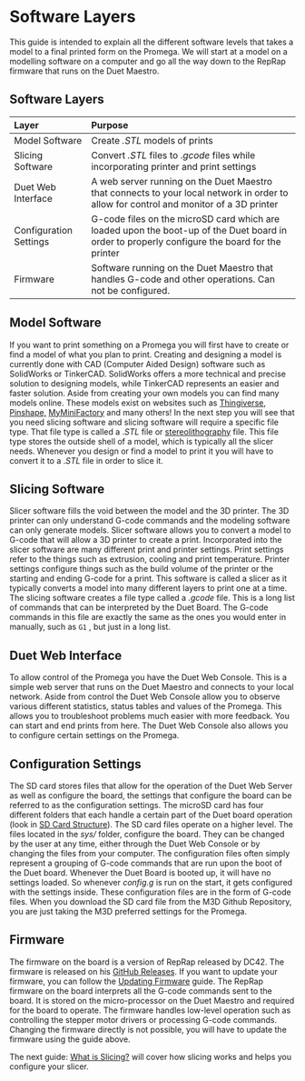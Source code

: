# Software Layers

This guide is intended to explain all the different software levels that takes a model to a final printed form on the Promega. We will start at a model on a modelling software on a computer and go all the way down to the RepRap firmware that runs on the Duet Maestro.

## Software Layers

| Layer | Purpose |
| :--- | :--- |
| Model Software | Create _.STL_ models of prints |
| Slicing Software | Convert _.STL_ files to ._gcode_ files while incorporating printer and print settings |
| Duet Web Interface | A web server running on the Duet Maestro that connects to your local network in order to allow for control and monitor of a 3D printer |
| Configuration Settings | G-code files on the microSD card which are loaded upon the boot-up of the Duet board in order to properly configure the board for the printer |
| Firmware | Software running on the Duet Maestro that handles G-code and other operations. Can not be configured. |

## Model Software

If you want to print something on a Promega you will first have to create or find a model of what you plan to print. Creating and designing a model is currently done with CAD \(Computer Aided Design\) software such as SolidWorks or TinkerCAD. SolidWorks offers a more technical and precise solution to designing models, while TinkerCAD represents an easier and faster solution. Aside from creating your own models you can find many models online. These models exist on websites such as [Thingiverse](https://www.thingiverse.com/), [Pinshape,](https://pinshape.com/) [MyMiniFactory](https://www.myminifactory.com/) and many others! In the next step you will see that you need slicing software and slicing software will require a specific file type. That file type is called a ._STL_ file or [stereolithography](https://en.wikipedia.org/wiki/STL_%28file_format%29) file. This file type stores the outside shell of a model, which is typically all the slicer needs. Whenever you design or find a model to print it you will have to convert it to a ._STL_ file in order to slice it.

## Slicing Software

Slicer software fills the void between the model and the 3D printer. The 3D printer can only understand G-code commands and the modeling software can only generate models. Slicer software allows you to convert a model to G-code that will allow a 3D printer to create a print. Incorporated into the slicer software are many different print and printer settings. Print settings refer to the things such as extrusion, cooling and print temperature. Printer settings configure things such as the build volume of the printer or the starting and ending G-code for a print. This software is called a slicer as it typically converts a model into many different layers to print one at a time. The slicing software creates a file type called a _.gcode_ file. This is a long list of commands that can be interpreted by the Duet Board. The G-code commands in this file are exactly the same as the ones you would enter in manually, such as `G1` , but just in a long list.

## Duet Web Interface

To allow control of the Promega you have the Duet Web Console. This is a simple web server that runs on the Duet Maestro and connects to your local network. Aside from control the Duet Web Console allow you to observe various different statistics, status tables and values of the Promega. This allows you to troubleshoot problems much easier with more feedback. You can start and end prints from here. The Duet Web Console also allows you to configure certain settings on the Promega.

## Configuration Settings

The SD card stores files that allow for the operation of the Duet Web Server as well as configure the board, the settings that configure the board can be referred to as the configuration settings. The microSD card has four different folders that each handle a certain part of the Duet board operation \(look in [SD Card Structure](https://m3d.gitbook.io/promega-docs/getting-started/sd-card-structure)\). The SD card files operate on a higher level. The files located in the _sys/_ folder, configure the board. They can be changed by the user at any time, either through the Duet Web Console or by changing the files from your computer. The configuration files often simply represent a grouping of G-code commands that are run upon the boot of the Duet board. Whenever the Duet Board is booted up, it will have no settings loaded. So whenever _config.g_ is run on the start, it gets configured with the settings inside. These configuration files are in the form of G-code files. When you download the SD card file from the M3D Github Repository, you are just taking the M3D preferred settings for the Promega.

## Firmware

The firmware on the board is a version of RepRap released by DC42. The firmware is released on his [GitHub Releases](https://github.com/dc42/RepRapFirmware/releases). If you want to update your firmware, you can follow the [Updating Firmware](https://m3d.gitbook.io/promega-docs/firmware-guides/updating-firmware) guide. The RepRap firmware on the board interprets all the G-code commands sent to the board. It is stored on the micro-processor on the Duet Maestro and required for the board to operate. The firmware handles low-level operation such as controlling the stepper motor drivers or processing G-code commands. Changing the firmware directly is not possible, you will have to update the firmware using the guide above.

The next guide: [What is Slicing?]() will cover how slicing works and helps you configure your slicer.

